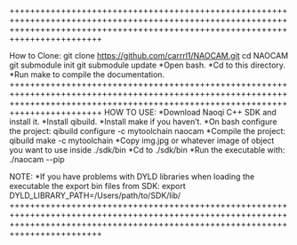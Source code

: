 ++++++++++++++++++++++++++++++++++++++++++++++++++++++++++++++++++++++++++++++++++++++++++++++++++++++++++++++++++++++++++++++++++++++++++++++++++++++++++++++++++++++++++++++++++++

How to Clone:
	git clone https://github.com/carrrl1/NAOCAM.git
	cd NAOCAM
	git submodule init
	git submodule update
*Open bash.
*Cd to this directory.
*Run make to compile the documentation.
++++++++++++++++++++++++++++++++++++++++++++++++++++++++++++++++++++++++++++++++++++++++++++++++++++++++++++++++++++++++++++++++++++++++++++++++++++++++++++++++++++++++++++++++++++
HOW TO USE:
	*Download Naoqi C++ SDK and install it.
	*Install qibuild.
	*Install make if you haven’t.
	*On bash configure the project:
	 qibuild configure -c mytoolchain naocam
	*Compile the project:
 	 qibuild make -c mytoolchain
	*Copy img.jpg or whatever image of object you want to use inside ./sdk/bin
	*Cd to ./sdk/bin
	*Run the executable with:
	 ./naocam --pip <ip of Nao>

NOTE:
*If you have problems with DYLD libraries when loading the executable the export bin files from SDK:
	export DYLD_LIBRARY_PATH=/Users/path/to/SDK/lib/
++++++++++++++++++++++++++++++++++++++++++++++++++++++++++++++++++++++++++++++++++++++++++++++++++++++++++++++++++++++++++++++++++++++++++++++++++++++++++++++++++++++++++++++++++++
